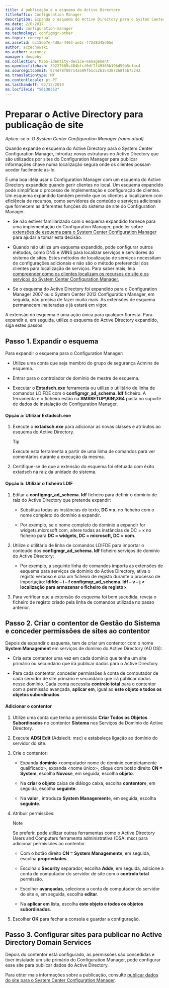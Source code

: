 ```yaml
---
title: A publicação e o esquema do Active Directory
titleSuffix: Configuration Manager
description: Expanda o esquema do Active Directory para o System Center Configuration Manager, para simplificar o processo de implementar e configurar os clientes.
ms.date: 2/6/2017
ms.prod: configuration-manager
ms.technology: configmgr-other
ms.topic: conceptual
ms.assetid: bc15ee7e-4d0a-4463-ae2c-f72d8d45d65d
author: aczechowski
ms.author: aaroncz
manager: dougeby
ms.collection: M365-identity-device-management
ms.openlocfilehash: 39227689c484bfcf0df7f49365b196d59b5cfac4
ms.sourcegitcommit: 874d78f08714a509f61c52b154387268f5b73242
ms.translationtype: MT
ms.contentlocale: pt-PT
ms.lasthandoff: 02/12/2019
ms.locfileid: "56138352"
---
```

# <a name="prepare-active-directory-for-site-publishing"></a>Preparar o Active Directory para publicação de site

*Aplica-se a: O System Center Configuration Manager (ramo atual)*

Quando expande o esquema do Active Directory para o System Center Configuration Manager, introduz novas estruturas no Active Directory que são utilizados por sites do Configuration Manager para publicar informações chave numa localização segura onde os clientes possam aceder facilmente às-lo.  

É uma boa idéia usar o Configuration Manager com um esquema do Active Directory expandido quando gerir clientes no local. Um esquema expandido pode simplificar o processo de implementação e configuração de clientes. Um esquema expandido também permite que os clientes a localizarem com eficiência de recursos, como servidores de conteúdo e serviços adicionais que fornecem as diferentes funções do sistema de site do Configuration Manager.  

-   Se não estiver familiarizado com o esquema expandido fornece para uma implementação do Configuration Manager, pode ler sobre [extensões de esquema para o System Center Configuration Manager](../../../core/plan-design/network/schema-extensions.md) para ajudar a tomar esta decisão.  

-   Quando não utiliza um esquema expandido, pode configurar outros métodos, como DNS e WINS para localizar serviços e servidores do sistema de sites. Estes métodos de localização de serviços necessitam de configurações adicionais e não são o método preferencial dos clientes para localização de serviços. Para saber mais, leia [compreender como os clientes localizam os recursos de site e os serviços do System Center Configuration Manager](../../../core/plan-design/hierarchy/understand-how-clients-find-site-resources-and-services.md),  

-   Se o esquema do Active Directory foi expandido para o Configuration Manager 2007 ou o System Center 2012 Configuration Manager, em seguida, não precisa de fazer muito mais. As extensões de esquema permanecem inalteradas e já estará em vigor.  

A extensão do esquema é uma ação única para qualquer floresta. Para expandir e, em seguida, utilize o esquema do Active Directory expandido, siga estes passos:  

## <a name="step-1-extend-the-schema"></a>Passo 1. Expandir o esquema  
Para expandir o esquema para o Configuration Manager:  

-   Utilize uma conta que seja membro do grupo de segurança Admins de esquema.  

-   Entrar para o controlador de domínio de mestre de esquema.  

-   Executar o **Extadsch.exe** ferramenta ou utilize o utilitário de linha de comandos LDIFDE com o **configmgr_ad_schema. ldf** ficheiro. A ferramenta e o ficheiro estão na **SMSSETUP\BIN\X64** pasta no suporte de dados de instalação do Configuration Manager.  

#### <a name="option-a-use-extadschexe"></a>Opção a: Utilizar Extadsch.exe  

1.  Execute o **extadsch.exe** para adicionar as novas classes e atributos ao esquema do Active Directory.  

    > [!TIP]  
    >  Execute esta ferramenta a partir de uma linha de comandos para ver comentários durante a execução da mesma.  

2.  Certifique-se de que a extensão do esquema foi efetuada com êxito extadsch na raiz da unidade do sistema.  

#### <a name="option-b-use-the-ldif-file"></a>Opção b: Utilizar o ficheiro LDIF  

1.  Editar a **configmgr_ad_schema. ldf** ficheiro para definir o domínio de raiz do Active Directory que pretende expandir:  

    -   Substitua todas as instâncias do texto, **DC = x**, no ficheiro com o nome completo do domínio a expandir.  

    -   Por exemplo, se o nome completo do domínio a expandir for widgets.microsoft.com, altere todas as instâncias de DC = x no ficheiro para **DC = widgets, DC = microsoft, DC = com**.  

2.  Utilize o utilitário de linha de comandos LDIFDE para importar o conteúdo dos **configmgr_ad_schema. ldf** ficheiro serviços de domínio do Active Directory:  

    -   Por exemplo, a seguinte linha de comandos importa as extensões de esquema para serviços de domínio do Active Directory, ativa o registo verboso e cria um ficheiro de registo durante o processo de importação: **ldifde – i – f configmgr_ad_schema. ldf – v – j &lt; localização para armazenar o ficheiro de registo\>**.  

3.  Para verificar que a extensão do esquema foi bem sucedida, reveja o ficheiro de registo criado pela linha de comandos utilizada no passo anterior.  

## <a name="step-2--create-the-system-management-container-and-grant-sites-permissions-to-the-container"></a>Passo 2.  Criar o contentor de Gestão do Sistema e conceder permissões de sites ao contentor  
 Depois de expandir o esquema, tem de criar um contentor com o nome **System Management** em serviços de domínio do Active Directory (AD DS):  

-   Cria este contentor uma vez em cada domínio que tenha um site primário ou secundário que irá publicar dados para o Active Directory.  

-   Para cada contentor, conceder permissões à conta de computador de cada servidor de site primário e secundário que irá publicar dados nesse domínio. Cada conta necessita **controlo total** para o contentor com a permissão avançada, **aplicar em**, igual ao **este objeto e todos os objetos subordinados**.  

#### <a name="to-add-the-container"></a>Adicionar o contentor  

1.  Utilize uma conta que tenha a permissão **Criar Todos os Objetos Subordinados** no contentor **Sistema** nos Serviços de Domínio do Active Directory.  

2.  Execute **ADSI Edit** (Adsiedit. msc) e estabeleça ligação ao domínio do servidor do site.  

3.  Crie o contentor:  

    -   Expanda **domínio** &lt;computador nome de domínio completamente qualificado\>, expanda &lt;nome único\>, clique com botão direito **CN = System**, escolha  **Novos**e, em seguida, escolha **objeto**.  

    -   Na **criar o objeto** caixa de diálogo caixa, escolha **contentor**e, em seguida, escolha **seguinte**.  

    -   Na **valor** , introduza **System Management**e, em seguida, escolha **seguinte**.  

4.  Atribuir permissões:  

    > [!NOTE]  
    >  Se preferir, pode utilizar outras ferramentas como o Active Directory Users and Computers ferramenta administrativa (DSA. msc) para adicionar permissões ao contentor.  

    -   Com o botão direito **CN = System Management**e, em seguida, escolha **propriedades**.  

    -   Escolha o **Security** separador, escolha **Add**e, em seguida, adicione a conta de computador do servidor de site com o **controlo total** permissão.  

    -   Escolher **avançadas**, selecione a conta de computador do servidor do site e, em seguida, escolha **editar**.  

    -   Na **aplicar em** lista, escolha **este objeto e todos os objetos subordinados**.  

5.  Escolher **OK** para fechar a consola e guardar a configuração.  

## <a name="step-3-set-up-sites-to-publish-to-active-directory-domain-services"></a>Passo 3. Configurar sites para publicar no Active Directory Domain Services  
 Depois do contentor está configurado, as permissões são concedidas e tiver instalado um site primário do Configuration Manager, pode configurar esse site para publicar dados do Active Directory.  

 Para obter mais informações sobre a publicação, consulte [publicar dados do site para o System Center Configuration Manager](../../../core/servers/deploy/configure/publish-site-data.md).  
